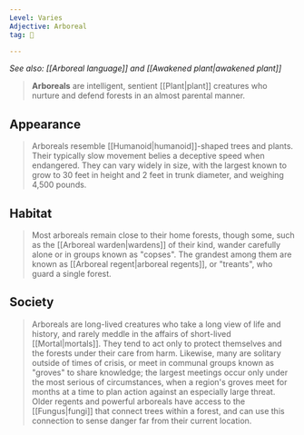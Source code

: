 ```yaml
---
Level: Varies
Adjective: Arboreal
tag: 👹

---
```


*See also: [[Arboreal language]] and [[Awakened plant|awakened plant]]*
> **Arboreals** are intelligent, sentient [[Plant|plant]] creatures who nurture and defend forests in an almost parental manner.



## Appearance

> Arboreals resemble [[Humanoid|humanoid]]-shaped trees and plants. Their typically slow movement belies a deceptive speed when endangered. They can vary widely in size, with the largest known to grow to 30 feet in height and 2 feet in trunk diameter, and weighing 4,500 pounds.


## Habitat

> Most arboreals remain close to their home forests, though some, such as the [[Arboreal warden|wardens]] of their kind, wander carefully alone or in groups known as "copses". The grandest among them are known as [[Arboreal regent|arboreal regents]], or "treants", who guard a single forest.


## Society

> Arboreals are long-lived creatures who take a long view of life and history, and rarely meddle in the affairs of short-lived [[Mortal|mortals]]. They tend to act only to protect themselves and the forests under their care from harm. Likewise, many are solitary outside of times of crisis, or meet in communal groups known as "groves" to share knowledge; the largest meetings occur only under the most serious of circumstances, when a region's groves meet for months at a time to plan action against an especially large threat.
> Older regents and powerful arboreals have access to the [[Fungus|fungi]] that connect trees within a forest, and can use this connection to sense danger far from their current location.








